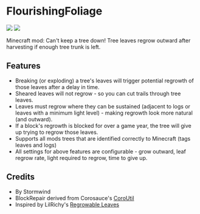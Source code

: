# FlourishingFoliage 
[![](http://cf.way2muchnoise.eu/short_300450.svg)](https://minecraft.curseforge.com/projects/flourishing-foliage) [![](http://cf.way2muchnoise.eu/versions/For_300450_all.svg)](https://minecraft.curseforge.com/projects/flourishing-foliage)

Minecraft mod: Can't keep a tree down! Tree leaves regrow outward after harvesting if enough tree trunk is left.

## Features

* Breaking (or exploding) a tree's leaves will trigger potential regrowth of those leaves after a delay in time.
* Sheared leaves will not regrow - so you can cut trails through tree leaves.
* Leaves must regrow where they can be sustained (adjacent to logs or leaves with a minimum light level) - making regrowth look more natural (and outward).
* If a block's regrowth is blocked for over a game year, the tree will give up trying to regrow those leaves.
* Supports all mods trees that are identified correctly to Minecraft (tags leaves and logs)
* All settings for above features are configurable - grow outward, leaf regrow rate, light required to regrow, time to give up.

## Credits
* By Stormwind
* BlockRepair derived from Corosauce's [CoroUtil](https://minecraft.curseforge.com/projects/coroutil)
* Inspired by LilRichy's [Regrowable Leaves](https://minecraft.curseforge.com/projects/regrowable-leaves)
